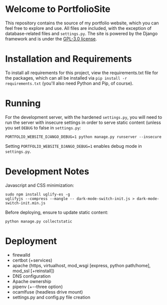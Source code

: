 # Welcome to PortfolioSite
This repository contains the source of my portfolio website, which you can feel free
to explore and use. All files are included, with the exception of database-related
files and `settings.py`. The site is powered by the Django framework and is under
the [GPL-3.0 license](https://opensource.org/licenses/GPL-3.0).

# Installation and Requirements
To install all requirements for this project, view the requirements.txt file for the
packages, which can all be installed via `pip install -r requirements.txt` (you'll
also need Python and Pip, of course).

# Running
For the development server, with the hardened `settings.py`, you will need to run
the server with insecure settings in order to serve static content (unless you set
`DEBUG` to false in `settings.py`:

```shell script
PORTFOLIO_WEBSITE_DJANGO_DEBUG=1 python manage.py runserver --insecure
```

Setting `PORTFOLIO_WEBSITE_DJANGO_DEBUG=1` enables debug mode in `settings.py`.

# Development Notes

Javascript and CSS minimization:

```shell script
sudo npm install uglify-es -g
uglifyjs --compress --mangle -- dark-mode-switch-init.js > dark-mode-switch-init.min.js
```

Before deploying, ensure to update static content:
```shell script
python manage.py collectstatic
```

# Deployment

- firewalld
- certbot (+services)
- apache (https, virtualhost, mod_wsgi [express, python path/home], mod_ssl [+reinstall])
- DNS configuration
- Apache ownership
- pipenv (+--three option)
- ocamlfuse (headless drive mount)
- settings.py and config.py file creation
